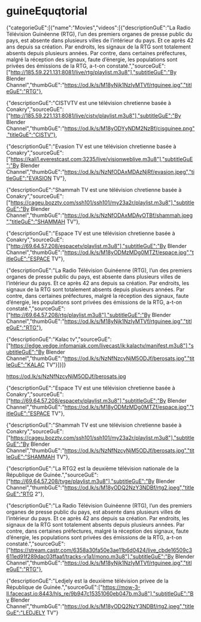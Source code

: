 # guineEquqtorial
{"categorieGuE":[{"name":"Movies","videos":[{"descriptionGuE":"La Radio Télévision Guinéenne (RTG), l’un des premiers organes de presse public du pays, est absente dans plusieurs villes de l’intérieur du pays. Et ce après 42 ans depuis sa création. Par endroits, les signaux de la RTG sont totalement absents depuis plusieurs années. Par contre, dans certaines préfectures, malgré la réception des signaux, faute d’énergie, les populations sont privées des émissions de la RTG, a-t-on constaté.","sourceGuE":["http://185.59.221.131:8081/live/rtg/playlist.m3u8"],"subtitleGuE":"By Blender Channel","thumbGuE":"https://od.lk/s/M18yNjk1NzIyMTVf/rtguinee.jpg","titleGuE":"RTG"},

{"descriptionGuE":"CISTVTV est une télévision chretienne basée à Conakry","sourceGuE":["http://185.59.221.131:8081/live/cistv/playlist.m3u8"],"subtitleGuE":"By Blender Channel","thumbGuE":"https://od.lk/s/M18yODYyNDM2NzBf/cisguinee.png","titleGuE":"CISTV"},

{"descriptionGuE":"Evasion TV est une télévision chretienne basée à Conakry","sourceGuE":["https://kali1.everestcast.com:3235/live/visionweblive.m3u8"],"subtitleGuE":"By Blender Channel","thumbGuE":"https://od.lk/s/NzNfODAxMDAzNjRf/evasion.jpeg","titleGuE":"EVASION TV"},

{"descriptionGuE":"Shammah TV est une télévision chretienne basée à Conakry","sourceGuE":["https://cageu.bozztv.com/ssh101/ssh101/my23a2r/playlist.m3u8"],"subtitleGuE":"By Blender Channel","thumbGuE":"https://od.lk/s/NzNfODAxMDAyOTBf/shammah.jpeg","titleGuE":"SHAMMAH TV"},

{"descriptionGuE":"Espace TV est une télévision chretienne basée à Conakry","sourceGuE":["http://69.64.57.208/espacetv/playlist.m3u8"],"subtitleGuE":"By Blender Channel","thumbGuE":"https://od.lk/s/M18yODMzMDg0MTZf/espace.jpg","titleGuE":"ESPACE TV"},

{"descriptionGuE":"La Radio Télévision Guinéenne (RTG), l’un des premiers organes de presse public du pays, est absente dans plusieurs villes de l’intérieur du pays. Et ce après 42 ans depuis sa création. Par endroits, les signaux de la RTG sont totalement absents depuis plusieurs années. Par contre, dans certaines préfectures, malgré la réception des signaux, faute d’énergie, les populations sont privées des émissions de la RTG, a-t-on constaté.","sourceGuE":["http://69.64.57.208/rtg/playlist.m3u8"],"subtitleGuE":"By Blender Channel","thumbGuE":"https://od.lk/s/M18yNjk1NzIyMTVf/rtguinee.jpg","titleGuE":"RTG"},

{"descriptionGuE":"Kalac tv","sourceGuE":["https://edge.vedge.infomaniak.com/livecast/ik:kalactv/manifest.m3u8"],"subtitleGuE":"By Blender Channel","thumbGuE":"https://od.lk/s/NzNfNzcyNjM5ODJf/berosats.jpg","titleGuE":"KALAC TV"}]}]}




https://od.lk/s/NzNfNzcyNjM5ODJf/berosats.jpg





{"descriptionGuE":"Espace TV est une télévision chretienne basée à Conakry","sourceGuE":["http://69.64.57.208/espacetv/playlist.m3u8"],"subtitleGuE":"By Blender Channel","thumbGuE":"https://od.lk/s/M18yODMzMDg0MTZf/espace.jpg","titleGuE":"ESPACE TV"},

{"descriptionGuE":"Shammah TV est une télévision chretienne basée à Conakry","sourceGuE":["https://cageu.bozztv.com/ssh101/ssh101/my23a2r/playlist.m3u8"],"subtitleGuE":"By Blender Channel","thumbGuE":"https://od.lk/s/NzNfNzcyNjM5ODJf/berosats.jpg","titleGuE":"SHAMMAH TV"},

{"descriptionGuE":"La RTG2 est la deuxième télévision nationale de la République de Guinée.","sourceGuE":["http://69.64.57.208/tvge/playlist.m3u8"],"subtitleGuE":"By Blender Channel","thumbGuE":"https://od.lk/s/M18yODQ2NzY3NDBf/rtg2.jpeg","titleGuE":"RTG 2"},

{"descriptionGuE":"La Radio Télévision Guinéenne (RTG), l’un des premiers organes de presse public du pays, est absente dans plusieurs villes de l’intérieur du pays. Et ce après 42 ans depuis sa création. Par endroits, les signaux de la RTG sont totalement absents depuis plusieurs années. Par contre, dans certaines préfectures, malgré la réception des signaux, faute d’énergie, les populations sont privées des émissions de la RTG, a-t-on constaté.","sourceGuE":["https://stream.castr.com/6358a30fa50e3ae11b6d0424/live_cbde16509c3611ed91f289dac03ffaaf/tracks-v1a1/mono.m3u8"],"subtitleGuE":"By Blender Channel","thumbGuE":"https://od.lk/s/M18yNjk1NzIyMTVf/rtguinee.jpg","titleGuE":"RTG"},

{"descriptionGuE":"Ledjely est la deuxième télévision privee de la République de Guinée.","sourceGuE":["https://mow-3-ll.facecast.io:8443/hls_re/9b947c15351060eb047b.m3u8"],"subtitleGuE":"By Blender Channel","thumbGuE":"https://od.lk/s/M18yODQ2NzY3NDBf/rtg2.jpeg","titleGuE":"LEDJELY TV"}
